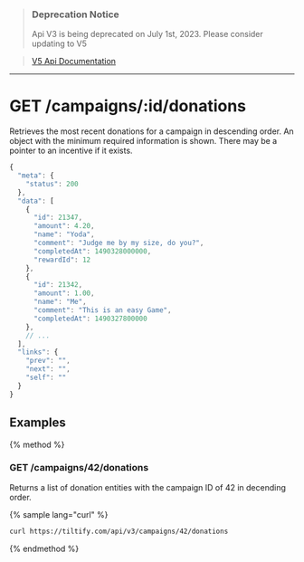 >### Deprecation Notice
>Api V3 is being deprecated on July 1st, 2023. Please consider updating to V5

>[V5 Api Documentation](https://v5api.tiltify.com/api/public)

-----

# GET /campaigns/:id/donations

Retrieves the most recent donations for a campaign in descending order. An
object with the minimum required information is shown. There may be a pointer
to an incentive if it exists.

```js
{
  "meta": {
    "status": 200
  },
  "data": [
    {
      "id": 21347,
      "amount": 4.20,
      "name": "Yoda",
      "comment": "Judge me by my size, do you?",
      "completedAt": 1490328000000,
      "rewardId": 12
    },
    {
      "id": 21342,
      "amount": 1.00,
      "name": "Me",
      "comment": "This is an easy Game",
      "completedAt": 1490327800000
    },
    // ...
  ],
  "links": {
    "prev": "",
    "next": "",
    "self": ""
  }
}
```

## Examples

{% method %}
### GET /campaigns/42/donations
Returns a list of donation entities with the campaign ID of 42 in decending order.

{% sample lang="curl" %}
```bash
curl https://tiltify.com/api/v3/campaigns/42/donations
```

{% endmethod %}
